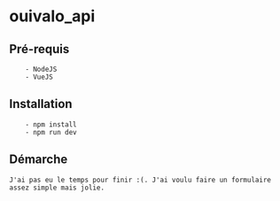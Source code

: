 # ouivalo_api


## Pré-requis
        - NodeJS
        - VueJS

## Installation

        - npm install
        - npm run dev

## Démarche

    J'ai pas eu le temps pour finir :(. J'ai voulu faire un formulaire assez simple mais jolie.

